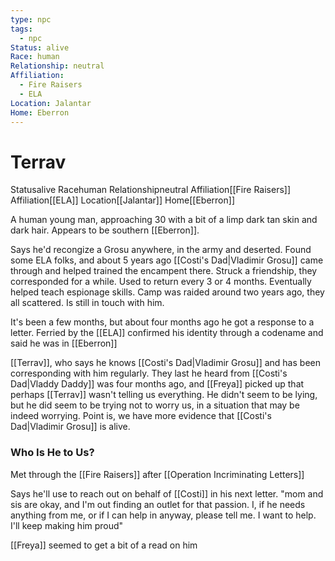 ```yaml
---
type: npc
tags:
  - npc
Status: alive
Race: human
Relationship: neutral
Affiliation:
  - Fire Raisers
  - ELA
Location: Jalantar
Home: Eberron
---
```


# Terrav
<span class="dataview inline-field"><span class="inline-field-key">Status</span><span class="inline-field-value">alive</span></span>
<span class="dataview inline-field"><span class="inline-field-key">Race</span><span class="inline-field-value">human</span></span>
<span class="dataview inline-field"><span class="inline-field-key">Relationship</span><span class="inline-field-value">neutral</span></span>
<span class="dataview inline-field"><span class="inline-field-key">Affiliation</span><span class="inline-field-value">[[Fire Raisers]]</span></span>
<span class="dataview inline-field"><span class="inline-field-key">Affiliation</span><span class="inline-field-value">[[ELA]]</span></span>
<span class="dataview inline-field"><span class="inline-field-key">Location</span><span class="inline-field-value">[[Jalantar]]</span></span>
<span class="dataview inline-field"><span class="inline-field-key">Home</span><span class="inline-field-value">[[Eberron]]</span></span>

A human young man, approaching 30 with a bit of a limp dark tan skin and dark hair. Appears to be southern [[Eberron]]. 

Says he'd recongize a Grosu anywhere, in the army and deserted. Found some ELA folks, and about 5 years ago [[Costi's Dad|Vladimir Grosu]] came through and helped trained the encampent there. Struck a friendship, they corresponded for a while. Used to return every 3 or 4 months. Eventually helped teach espionage skills. Camp was raided around two years ago, they all scattered. Is still in touch with him. 

It's been a few months, but about four months ago he got a response to a letter. Ferried by the [[ELA]] confirmed his identity through a codename and said he was in [[Eberron]]

 [[Terrav]], who says he knows [[Costi's Dad|Vladimir Grosu]] and has been corresponding with him regularly. They last he heard from [[Costi's Dad|Vladdy Daddy]] was four months ago, and [[Freya]] picked up that perhaps [[Terrav]] wasn't telling us everything. He didn't seem to be lying, but he did seem to be trying not to worry us, in a situation that may be indeed worrying. Point is, we have more evidence that [[Costi's Dad|Vladimir Grosu]] is alive.

### Who Is He to Us?
Met through the [[Fire Raisers]] after [[Operation Incriminating Letters]]

Says he'll use to reach out on behalf of [[Costi]] in his next letter. 
	"mom and sis are okay, and I'm out finding an outlet for that passion. I, if he needs anything from me, or if I can help in anyway, please tell me. I want to help. I'll keep making him proud"

[[Freya]] seemed to get a bit of a read on him

